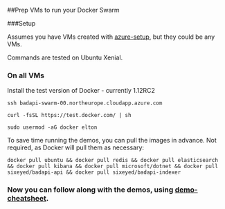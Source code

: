 
##Prep VMs to run your Docker Swarm


###Setup

Assumes you have VMs created with [azure-setup](azure-setup.md), but they could be any VMs.

Commands are tested on Ubuntu Xenial.


### On all VMs

Install the test version of Docker - currently 1.12RC2

```
ssh badapi-swarm-00.northeurope.cloudapp.azure.com 

curl -fsSL https://test.docker.com/ | sh

sudo usermod -aG docker elton
```

To save time running the demos, you can pull the images in advance. Not required, as Docker will pull them as necessary:

```
docker pull ubuntu && docker pull redis && docker pull elasticsearch && docker pull kibana && docker pull microsoft/dotnet && docker pull sixeyed/badapi-api && docker pull sixeyed/badapi-indexer
```



### Now you can follow along with the demos, using [demo-cheatsheet](demo-cheatsheet.md).

